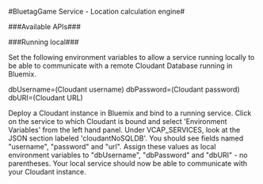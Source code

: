 #BluetagGame Service - Location calculation engine#

###Available APIs###



###Running local###

Set the following environment variables to allow a service running locally to be able to communicate with a remote Cloudant Database running in Bluemix. 

dbUsername=(Cloudant username)
dbPassword=(Cloudant password)
dbURI=(Cloudant URL)

Deploy a Cloudant instance in Bluemix and bind to a running service. Click on the service to which Cloudant is bound and select 'Environment Variables' from the left hand panel. Under VCAP_SERVICES, look at the JSON section labeled 'cloudantNoSQLDB'. You should see fields named "username", "password" and "url". Assign these values as local environment variables to "dbUsername", "dbPassword" and "dbURI" - no parentheses. Your local service should now be able to communicate with your Cloudant instance.

